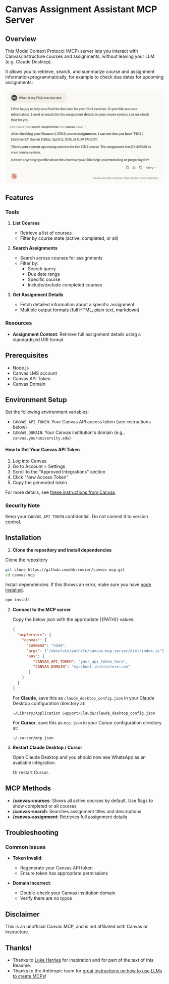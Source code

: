 # Canvas Assignment Assistant MCP Server

## Overview

This Model Context Protocol (MCP) server lets you interact with Canvas/Instructure courses and assignments, without leaving your LLM (e.g. Claude Desktop).

It allows you to retrieve, search, and summarize course and assignment information programmatically, for example to check due dates for upcoming assignments:

![Due Dates](images/due-dates.png)


## Features

### Tools

1. **List Courses**
   - Retrieve a list of courses
   - Filter by course state (active, completed, or all)

2. **Search Assignments**
   - Search across courses for assignments
   - Filter by:
     - Search query
     - Due date range
     - Specific course
     - Include/exclude completed courses

3. **Get Assignment Details**
   - Fetch detailed information about a specific assignment
   - Multiple output formats (full HTML, plain text, markdown)

### Resources

- **Assignment Content**: Retrieve full assignment details using a standardized URI format

## Prerequisites

- Node.js
- Canvas LMS account
- Canvas API Token
- Canvas Domain

## Environment Setup

Set the following environment variables:

- `CANVAS_API_TOKEN`: Your Canvas API access token (see instructions below)
- `CANVAS_DOMAIN`: Your Canvas institution's domain (e.g., `canvas.youruniversity.edu`)

#### How to Get Your Canvas API Token

1. Log into Canvas
2. Go to Account > Settings
3. Scroll to the "Approved Integrations" section
4. Click "New Access Token"
5. Copy the generated token

For more details, see [these instructions from Canvas](https://community.canvaslms.com/t5/Canvas-Basics-Guide/How-do-I-manage-API-access-tokens-in-my-user-account/ta-p/615312).

### Security Note

Keep your `CANVAS_API_TOKEN` confidential. Do not commit it to version control.

## Installation

1.  **Clone the repository and install dependencies**

  Clone the repository
 
   ```bash
   git clone https://github.com/mbcrosier/canvas-mcp.git
   cd canvas-mcp
   ```

   Install dependencies. If this throws an error, make sure you have [node installed](https://nodejs.org/en).

   ```bash
   npm install
   ```

2. **Connect to the MCP server**

   Copy the below json with the appropriate {{PATH}} values:

   ```json
   {
     "mcpServers": {
       "canvas": {
         "command": "node", 
         "args": ["/absolute/path/to/canvas-mcp-server/dist/index.js"], // cd into the repo, run `pwd` and enter the output here
         "env": {
            "CANVAS_API_TOKEN": "your_api_token_here",
            "CANVAS_DOMAIN": "myschool.instructure.com"
          }
       }
     }
   }
   ```

   For **Claude**, save this as `claude_desktop_config.json` in your Claude Desktop configuration directory at:

   ```
   ~/Library/Application Support/Claude/claude_desktop_config.json
   ```

   For **Cursor**, save this as `mcp.json` in your Cursor configuration directory at:

   ```
   ~/.cursor/mcp.json
   ```

3. **Restart Claude Desktop / Cursor**

   Open Claude Desktop and you should now see WhatsApp as an available integration.

   Or restart Cursor.


## MCP Methods
- **/canvas-courses**: Shows all active courses by default. Use flags to show completed or all courses
- **/canvas-search**: Searches assignment titles and descriptions
- **/canvas-assignment**: Retrieves full assignment details

## Troubleshooting

### Common Issues

- **Token Invalid**: 
  - Regenerate your Canvas API token
  - Ensure token has appropriate permissions

- **Domain Incorrect**:
  - Double-check your Canvas institution domain
  - Verify there are no typos

## Disclaimer

This is an unofficial Canvas MCP, and is not affiliated with Canvas or Instructure.

## Thanks!

- Thanks to [Luke Harries](https://github.com/lharries) for inspiration and for part of the text of this Readme.
- Thanks to the Anthropic team for [great instructions on how to use LLMs to create MCPs](https://modelcontextprotocol.io/tutorials/building-mcp-with-llms)!
